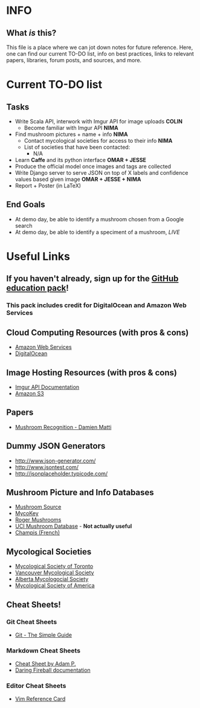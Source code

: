 INFO
====

What *is* this?
---------------
This file is a place where we can jot down notes for future reference. Here, one can find our current TO-DO list, info on best practices, links to relevant papers, libraries, forum posts, and sources, and more.

# Current TO-DO list

## Tasks

- Write Scala API, interwork with Imgur API for image uploads **COLIN**
  - Become familiar with Imgur API **NIMA**
- Find mushroom pictures + name + info **NIMA**
  - Contact mycological societies for access to their info **NIMA**
  - List of societies that have been contacted:
    - N/A
- Learn **Caffe** and its python interface **OMAR + JESSE**
- Produce the official model once images and tags are collected
- Write Django server to serve JSON on top of X labels and confidence values based given image **OMAR + JESSE + NIMA**
- Report + Poster (in LaTeX)

## End Goals

- At demo day, be able to identify a mushroom chosen from a Google search
- At demo day, be able to identify a speciment of a mushroom, *LIVE*

# Useful Links

## **If you haven't already, sign up for the [GitHub education pack](https://education.github.com/)!**
### This pack includes credit for DigitalOcean and Amazon Web Services

## Cloud Computing Resources (with pros & cons)

- [Amazon Web Services](https://aws.amazon.com/)
- [DigitalOcean](https://www.digitalocean.com/)

## Image Hosting Resources (with pros & cons)

- [Imgur API Documentation](https://api.imgur.com/)
- [Amazon S3](https://aws.amazon.com/s3/)

## Papers

- [Mushroom Recognition - Damien Matti](http://mmspg.epfl.ch/files/content/sites/mmspl/files/shared/Semesterproject_mushroomrecognition.pdf)

## Dummy JSON Generators

- http://www.json-generator.com/
- http://www.jsontest.com/
- http://jsonplaceholder.typicode.com/

## Mushroom Picture and Info Databases

- [Mushroom Source](http://www.mushroomsource.com/mushrooms.html)
- [MycoKey](http://www.mycokey.com/newMycoKeySite/MycoKeyIdentQuick.html)
- [Roger Mushrooms](http://www.rogersmushrooms.com/)
- [UCI Mushroom Database](https://archive.ics.uci.edu/ml/datasets/Mushroom) - **Not actually useful**
- [Champis (French)](http://champis.net/wiki/index.php?title=Accueil)

## Mycological Societies

- [Mycological Society of Toronto](https://www.myctor.org/)
- [Vancouver Mycological Society](http://www.vanmyco.com/)
- [Alberta Mycologocial Society](http://www.wildmushrooms.ws/)
- [Mycological Society of America](http://msafungi.org/)

## Cheat Sheets!

### Git Cheat Sheets

- [Git - The Simple Guide](http://rogerdudler.github.io/git-guide/)

### Markdown Cheat Sheets

- [Cheat Sheet by Adam P.](https://github.com/adam-p/markdown-here/wiki/Markdown-Cheatsheet)
- [Daring Fireball documentation](https://daringfireball.net/projects/markdown/syntax)

### Editor Cheat Sheets

- [Vim Reference Card](http://tnerual.eriogerg.free.fr/vimqrc.html)
